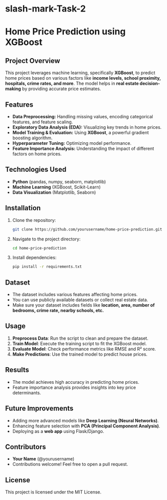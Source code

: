 # slash-mark-Task-2
# Home Price Prediction using XGBoost

## Project Overview
This project leverages machine learning, specifically **XGBoost**, to predict home prices based on various factors like **income levels, school proximity, hospitals, crime rates, and more**. The model helps in **real estate decision-making** by providing accurate price estimates.

## Features
- **Data Preprocessing:** Handling missing values, encoding categorical features, and feature scaling.
- **Exploratory Data Analysis (EDA):** Visualizing key trends in home prices.
- **Model Training & Evaluation:** Using **XGBoost**, a powerful gradient boosting algorithm.
- **Hyperparameter Tuning:** Optimizing model performance.
- **Feature Importance Analysis:** Understanding the impact of different factors on home prices.

## Technologies Used
- **Python** (pandas, numpy, seaborn, matplotlib)
- **Machine Learning** (XGBoost, Scikit-Learn)
- **Data Visualization** (Matplotlib, Seaborn)

## Installation
1. Clone the repository:
   ```sh
   git clone https://github.com/yourusername/home-price-prediction.git
   ```
2. Navigate to the project directory:
   ```sh
   cd home-price-prediction
   ```
3. Install dependencies:
   ```sh
   pip install -r requirements.txt
   ```

## Dataset
- The dataset includes various features affecting home prices.
- You can use publicly available datasets or collect real estate data.
- Make sure your dataset includes fields like **location, area, number of bedrooms, crime rate, nearby schools, etc.**

## Usage
1. **Preprocess Data**: Run the script to clean and prepare the dataset.
2. **Train Model**: Execute the training script to fit the XGBoost model.
3. **Evaluate Model**: Check performance metrics like RMSE and R² score.
4. **Make Predictions**: Use the trained model to predict house prices.

## Results
- The model achieves high accuracy in predicting home prices.
- Feature importance analysis provides insights into key price determinants.

## Future Improvements
- Adding more advanced models like **Deep Learning (Neural Networks)**.
- Enhancing feature selection with **PCA (Principal Component Analysis)**.
- Deploying as a **web app** using Flask/Django.

## Contributors
- **Your Name** (@yourusername)
- Contributions welcome! Feel free to open a pull request.

## License
This project is licensed under the MIT License.

